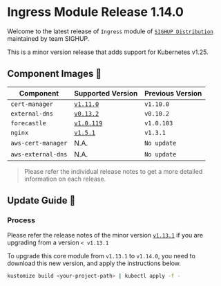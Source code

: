 # Ingress Module Release 1.14.0

Welcome to the latest release of `Ingress` module of [`SIGHUP Distribution`](https://github.com/sighupio/fury-distribution) maintained by team SIGHUP.

This is a minor version release that adds support for Kubernetes v1.25.

## Component Images 🚢

| Component          | Supported Version                                                                      | Previous Version   |
| ------------------ | -------------------------------------------------------------------------------------- | ------------------ |
| `cert-manager`     | [`v1.11.0`](https://github.com/jetstack/cert-manager/releases/tag/v1.11.0)             | `v1.10.0`          |
| `external-dns`     | [`v0.13.2`](https://github.com/kubernetes-sigs/external-dns/releases/tag/v0.13.2)      | `v0.10.2`          |
| `forecastle`       | [`v1.0.119`](https://github.com/stakater/Forecastle/releases/tag/v1.0.119)             | `v1.0.103`         |
| `nginx`            | [`v1.5.1`](https://github.com/kubernetes/ingress-nginx/releases/tag/controller-v1.5.1) | `v1.3.1`           |
| `aws-cert-manager` | N.A.                                                                                   | `No update`        |
| `aws-external-dns` | N.A.                                                                                   | `No update`        |

> Please refer the individual release notes to get a more detailed information on each release.

## Update Guide 🦮

### Process

Please refer the release notes of the minor version [`v1.13.1`](https://github.com/sighupio/fury-kubernetes-ingress/releases/tag/v1.13.1) if you are upgrading from a version `< v1.13.1`

To upgrade this core module from `v1.13.1` to `v1.14.0`, you need to download this new version, and apply the instructions below.

```bash
kustomize build <your-project-path> | kubectl apply -f -
```
